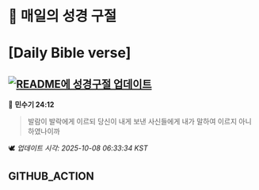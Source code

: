 # 🙏 매일의 성경 구절
# [Daily Bible verse]
## [![README에 성경구절 업데이트](https://github.com/DONGSUKA/first_test/actions/workflows/update-readme-bible.yml/badge.svg)](https://github.com/DONGSUKA/first_test/actions/workflows/update-readme-bible.yml)
<!-- START_BIBLE_VERSE -->
📖 **민수기 24:12**
> 발람이 발락에게 이르되 당신이 내게 보낸 사신들에게 내가 말하여 이르지 아니하였나이까

🕊️ _업데이트 시각: 2025-10-08 06:33:34 KST_
  <!-- END_BIBLE_VERSE -->
## GITHUB_ACTION
